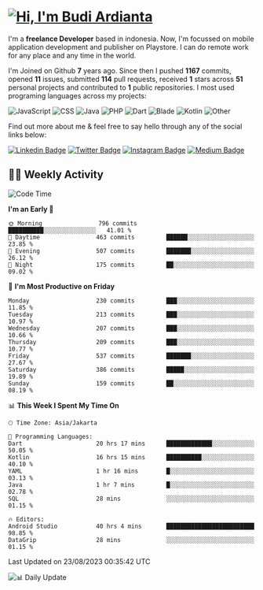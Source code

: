 # [![Hi, I'm Budi Ardianta](https://readme-typing-svg.herokuapp.com?size=24&vCenter=true&lines=%F0%9F%91%8B+Hi%2C+I'm+Budi+Ardianta+;%F0%9F%92%BB+Android+And+Web+Developer+)](https://git.io/typing-svg)

I'm a **freelance Developer** based in indonesia. Now, I'm focussed on mobile application development and publisher on Playstore. I can do remote work for any place and any time in the world.

I'm Joined on Github **7** years ago. Since then I pushed **1167** commits, opened **11** issues, submitted **114** pull requests, received **1** stars across **51** personal projects and contributed to **1** public repositories.
I most used programing languages across my projects:

![JavaScript](https://img.shields.io/badge/-JavaScript-%23f1e05a?style=flat&logo=JavaScript&logoColor=white)
![CSS](https://img.shields.io/badge/-CSS-%23563d7c?style=flat&logo=CSS&logoColor=white)
![Java](https://img.shields.io/badge/-Java-%23b07219?style=flat&logo=Java&logoColor=white)
![PHP](https://img.shields.io/badge/-PHP-%234F5D95?style=flat&logo=PHP&logoColor=white)
![Dart](https://img.shields.io/badge/-Dart-%2300B4AB?style=flat&logo=Dart&logoColor=white)
![Blade](https://img.shields.io/badge/-Blade-%23f7523f?style=flat&logo=Blade&logoColor=white)
![Kotlin](https://img.shields.io/badge/-Kotlin-%23A97BFF?style=flat&logo=Kotlin&logoColor=white)
![Other](https://img.shields.io/badge/-Other-%23ededed?style=flat&logo=Other&logoColor=white)

Find out more about me & feel free to say hello through any of the social links below:

[![Linkedin Badge](https://img.shields.io/badge/-budiardianata-blue?style=flat&logo=Linkedin&logoColor=white&link=https://www.linkedin.com/in/budiardianata/)](https://www.linkedin.com/in/budiardianata/)
[![Twitter Badge](https://img.shields.io/badge/-budiardianata-%231DA1F2.svg?style=flat&logo=twitter&logoColor=white&link=https://www.twitter.com/budiardianata)](https://www.linkedin.com/in/budiardianata/)
[![Instagram Badge](https://img.shields.io/badge/-budiardianata-purple?style=flat&logo=instagram&logoColor=white&link=https://instagram.com/budiardianata/)](https://instagram.com/budiardianata)
[![Medium Badge](https://img.shields.io/badge/-@budiardianata-%2312100E.svg?style=flat&logo=Medium&logoColor=white&link=https://medium.com/@budiardianata/)](https://medium.com/@budiardianata)

## 👨‍💻 Weekly Activity
<!--START_SECTION:waka-->
![Code Time](http://img.shields.io/badge/Code%20Time-2%2C073%20hrs%208%20mins-blue)

**I'm an Early 🐤** 

```text
🌞 Morning                796 commits         ██████████░░░░░░░░░░░░░░░   41.01 % 
🌆 Daytime                463 commits         ██████░░░░░░░░░░░░░░░░░░░   23.85 % 
🌃 Evening                507 commits         ███████░░░░░░░░░░░░░░░░░░   26.12 % 
🌙 Night                  175 commits         ██░░░░░░░░░░░░░░░░░░░░░░░   09.02 % 
```
📅 **I'm Most Productive on Friday** 

```text
Monday                   230 commits         ███░░░░░░░░░░░░░░░░░░░░░░   11.85 % 
Tuesday                  213 commits         ███░░░░░░░░░░░░░░░░░░░░░░   10.97 % 
Wednesday                207 commits         ███░░░░░░░░░░░░░░░░░░░░░░   10.66 % 
Thursday                 209 commits         ███░░░░░░░░░░░░░░░░░░░░░░   10.77 % 
Friday                   537 commits         ███████░░░░░░░░░░░░░░░░░░   27.67 % 
Saturday                 386 commits         █████░░░░░░░░░░░░░░░░░░░░   19.89 % 
Sunday                   159 commits         ██░░░░░░░░░░░░░░░░░░░░░░░   08.19 % 
```


📊 **This Week I Spent My Time On** 

```text
🕑︎ Time Zone: Asia/Jakarta

💬 Programming Languages: 
Dart                     20 hrs 17 mins      █████████████░░░░░░░░░░░░   50.05 % 
Kotlin                   16 hrs 15 mins      ██████████░░░░░░░░░░░░░░░   40.10 % 
YAML                     1 hr 16 mins        █░░░░░░░░░░░░░░░░░░░░░░░░   03.13 % 
Java                     1 hr 7 mins         █░░░░░░░░░░░░░░░░░░░░░░░░   02.78 % 
SQL                      28 mins             ░░░░░░░░░░░░░░░░░░░░░░░░░   01.15 % 

🔥 Editors: 
Android Studio           40 hrs 4 mins       █████████████████████████   98.85 % 
DataGrip                 28 mins             ░░░░░░░░░░░░░░░░░░░░░░░░░   01.15 % 
```


 Last Updated on 23/08/2023 00:35:42 UTC
<!--END_SECTION:waka-->

![📊 Daily Update](https://github.com/budiardianata/budiardianata/actions/workflows/update-activity.yml/badge.svg)
